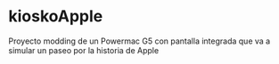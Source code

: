 # kioskoApple
Proyecto modding de un Powermac G5 con pantalla integrada que va a simular un paseo por la historia de Apple
